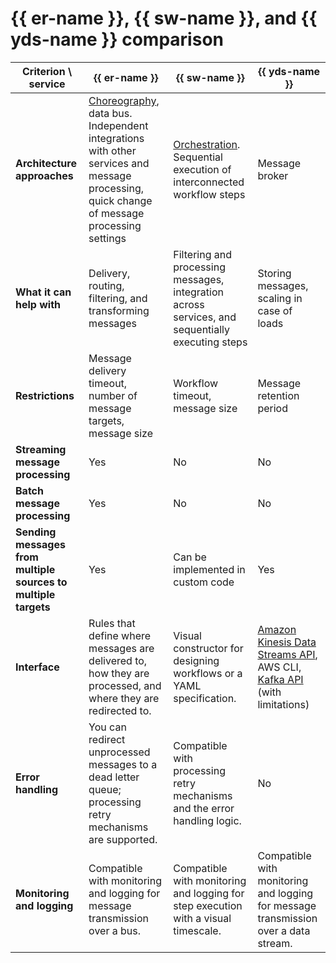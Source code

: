 # {{ er-name }}, {{ sw-name }}, and {{ yds-name }} comparison

**Criterion \ service** | **{{ er-name }}** | **{{ sw-name }}** | **{{ yds-name }}**
--- | --- | --- | ---
**Architecture approaches** | [Choreography](https://docs.aws.amazon.com/prescriptive-guidance/latest/cloud-design-patterns/saga-choreography.html), data bus.<br/>Independent integrations with other services and message processing, quick change of message processing settings | [Orchestration](https://docs.aws.amazon.com/prescriptive-guidance/latest/cloud-design-patterns/saga-orchestration.html).<br/>Sequential execution of interconnected workflow steps | Message broker
**What it can help with** | Delivery, routing, filtering, and transforming messages | Filtering and processing messages, integration across services, and sequentially executing steps| Storing messages, scaling in case of loads
**Restrictions** | Message delivery timeout, number of message targets, message size | Workflow timeout, message size | Message retention period
**Streaming message processing** | Yes | No | No
**Batch message processing** | Yes | No | No
**Sending messages from multiple sources to multiple targets** | Yes | Can be implemented in custom code | Yes
**Interface** | Rules that define where messages are delivered to, how they are processed, and where they are redirected to. | Visual constructor for designing workflows or a YAML specification. | [Amazon Kinesis Data Streams API](../data-streams/kinesisapi/api-ref.md), AWS CLI, [Kafka API](../data-streams/kafkaapi/index.md) (with limitations)
**Error handling** | You can redirect unprocessed messages to a dead letter queue; processing retry mechanisms are supported. | Compatible with processing retry mechanisms and the error handling logic. | No
**Monitoring and logging** | Compatible with monitoring and logging for message transmission over a bus. | Compatible with monitoring and logging for step execution with a visual timescale. | Compatible with monitoring and logging for message transmission over a data stream.
